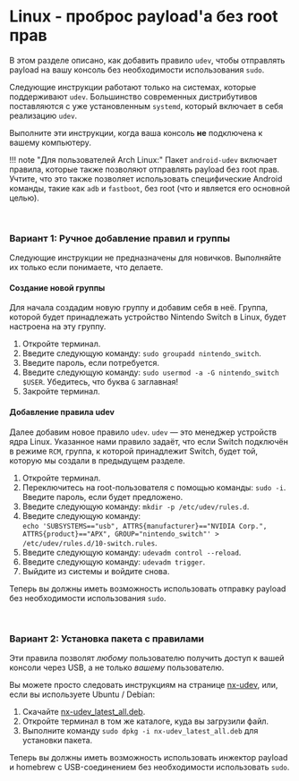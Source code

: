 # Linux - проброс payload'а без root прав

В этом разделе описано, как добавить правило `udev`, чтобы отправлять payload на вашу консоль без необходимости использования `sudo`.

Следующие инструкции работают только на системах, которые поддерживают `udev`. Большинство современных дистрибутивов поставляются с уже установленным `systemd`, который включает в себя реализацию `udev`.

Выполните эти инструкции, когда ваша консоль **не** подключена к вашему компьютеру.

!!! note "Для пользователей Arch Linux:"
    Пакет `android-udev` включает правила, которые также позволяют отправлять payload без root прав. Учтите, что это также позволяет использовать специфические Android команды, такие как `adb` и `fastboot`, без root (что и является его основной целью).


&nbsp;

### **Вариант 1: Ручное добавление правил и группы**

Следующие инструкции не предназначены для новичков. Выполняйте их только если понимаете, что делаете.

#### **Создание новой группы**

Для начала создадим новую группу и добавим себя в неё. Группа, которой будет принадлежать устройство Nintendo Switch в Linux, будет настроена на эту группу.

1. Откройте терминал.
2. Введите следующую команду: `sudo groupadd nintendo_switch`.
3. Введите пароль, если потребуется.
4. Введите следующую команду: `sudo usermod -a -G nintendo_switch $USER`. Убедитесь, что буква `G` заглавная!
5. Закройте терминал.

#### **Добавление правила udev**

Далее добавим новое правило `udev`. `udev` — это менеджер устройств ядра Linux. Указанное нами правило задаёт, что если Switch подключён в режиме `RCM`, группа, к которой принадлежит Switch, будет той, которую мы создали в предыдущем разделе.

1. Откройте терминал.
2. Переключитесь на root-пользователя с помощью команды: `sudo -i`. Введите пароль, если будет предложено.
3. Введите следующую команду: `mkdir -p /etc/udev/rules.d`.
4. Введите следующую команду:  
   `echo 'SUBSYSTEMS=="usb", ATTRS{manufacturer}=="NVIDIA Corp.", ATTRS{product}=="APX", GROUP="nintendo_switch"' > /etc/udev/rules.d/10-switch.rules`.
5. Введите следующую команду: `udevadm control --reload`.
6. Введите следующую команду: `udevadm trigger`.
7. Выйдите из системы и войдите снова.

Теперь вы должны иметь возможность использовать отправку payload без необходимости использования `sudo`.


&nbsp;

### **Вариант 2: Установка пакета с правилами**

Эти правила позволят _любому_ пользователю получить доступ к вашей консоли через USB, а не только _вашему_ пользователю.

Вы можете просто следовать инструкциям на странице <a href="https://github.com/pheki/nx-udev" target="_blank">nx-udev</a>, или, если вы используете Ubuntu / Debian:

1. Скачайте <a href="https://github.com/pheki/nx-udev/releases/latest/download/nx-udev_latest_all.deb" target="_blank">nx-udev_latest_all.deb</a>.
2. Откройте терминал в том же каталоге, куда вы загрузили файл.
3. Выполните команду `sudo dpkg -i nx-udev_latest_all.deb` для установки пакета.

Теперь вы должны иметь возможность использовать инжектор payload и homebrew с USB-соединением без необходимости использовать `sudo`.

